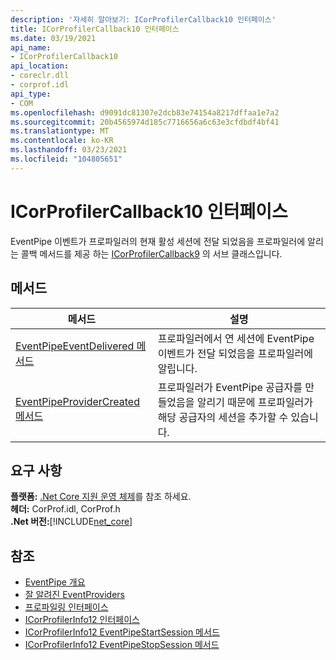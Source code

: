 ```yaml
---
description: '자세히 알아보기: ICorProfilerCallback10 인터페이스'
title: ICorProfilerCallback10 인터페이스
ms.date: 03/19/2021
api_name:
- ICorProfilerCallback10
api_location:
- coreclr.dll
- corprof.idl
api_type:
- COM
ms.openlocfilehash: d9091dc81307e2dcb83e74154a8217dffaa1e7a2
ms.sourcegitcommit: 20b4565974d185c7716656a6c63e3cfdbdf4bf41
ms.translationtype: MT
ms.contentlocale: ko-KR
ms.lasthandoff: 03/23/2021
ms.locfileid: "104805651"
---
```

# <a name="icorprofilercallback10-interface"></a>ICorProfilerCallback10 인터페이스

 EventPipe 이벤트가 프로파일러의 현재 활성 세션에 전달 되었음을 프로파일러에 알리는 콜백 메서드를 제공 하는 [ICorProfilerCallback9](icorprofilercallback9-interface.md) 의 서브 클래스입니다.
  
## <a name="methods"></a>메서드  
  
|메서드|설명|  
|------------|-----------------|  
|[EventPipeEventDelivered 메서드](icorprofilercallback10-eventpipeeventdelivered-method.md)|프로파일러에서 연 세션에 EventPipe 이벤트가 전달 되었음을 프로파일러에 알립니다.|
|[EventPipeProviderCreated 메서드](icorprofilercallback10-eventpipeprovidercreated-method.md)|프로파일러가 EventPipe 공급자를 만들었음을 알리기 때문에 프로파일러가 해당 공급자의 세션을 추가할 수 있습니다.|  
  
## <a name="requirements"></a>요구 사항  

**플랫폼:** [.Net Core 지원 운영 체제](../../../core/install/windows.md?pivots=os-windows)를 참조 하세요.  
**헤더:** CorProf.idl, CorProf.h  
**.Net 버전:**[!INCLUDE[net_core](../../../../includes/net-core-50-md.md)]  

## <a name="see-also"></a>참조

- [EventPipe 개요](../../../core/diagnostics/eventpipe.md)
- [잘 알려진 EventProviders](../../../core/diagnostics/well-known-event-providers.md)
- [프로파일링 인터페이스](profiling-interfaces.md)
- [ICorProfilerInfo12 인터페이스](ICorProfilerInfo12-interface.md)
- [ICorProfilerInfo12 EventPipeStartSession 메서드](ICorProfilerInfo12-eventpipestartsession-method.md)
- [ICorProfilerInfo12 EventPipeStopSession 메서드](ICorProfilerInfo12-eventpipestopsession-method.md)
